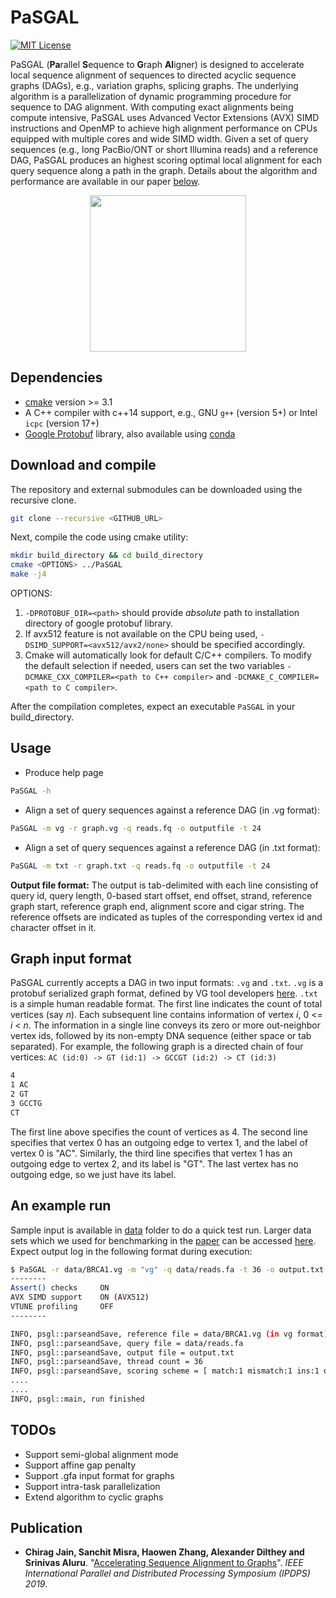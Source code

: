 PaSGAL
========================================================================
[![MIT License](https://img.shields.io/badge/license-MIT-blue.svg)](LICENSE)

PaSGAL (**Pa**rallel **S**equence to **G**raph **Al**igner) is designed to accelerate local sequence alignment of sequences to directed acyclic sequence graphs (DAGs), e.g., variation graphs, splicing graphs. The underlying algorithm is a parallelization of dynamic programming procedure for sequence to DAG alignment. With computing exact alignments being compute intensive, PaSGAL uses Advanced Vector Extensions (AVX) SIMD instructions and OpenMP to achieve high alignment performance on CPUs equipped with multiple cores and wide SIMD width. Given a set of query sequences (e.g., long PacBio/ONT or short Illumina reads) and a reference DAG, PaSGAL produces an highest scoring optimal local alignment for each query sequence along a path in the graph. Details about the algorithm and performance are available in our paper [below](#publication).

<p align="center">
<img src="https://i.postimg.cc/kMQnJCWF/readme-Pasgal.jpg" height="250"/>
</p>

## Dependencies

- [cmake](https://cmake.org) version >= 3.1
- A C++ compiler with c++14 support, e.g., GNU `g++` (version 5+) or Intel `icpc` (version 17+)
- [Google Protobuf](https://github.com/protocolbuffers/protobuf) library, also available using [conda](https://anaconda.org/anaconda/protobuf)

## Download and compile

The repository and external submodules can be downloaded using the recursive clone.

```sh
git clone --recursive <GITHUB_URL>
```

Next, compile the code using cmake utility:

```sh
mkdir build_directory && cd build_directory
cmake <OPTIONS> ../PaSGAL
make -j4
```

OPTIONS: 
1. `-DPROTOBUF_DIR=<path>` should provide *absolute* path to installation directory of google protobuf library. 
2. If avx512 feature is not available on the CPU being used, `-DSIMD_SUPPORT=<avx512/avx2/none>` should be specified accordingly. 
3. Cmake will automatically look for default C/C++ compilers. To modify the default selection if needed, users can set the two variables `-DCMAKE_CXX_COMPILER=<path to C++ compiler>` and `-DCMAKE_C_COMPILER=<path to C compiler>`. 

After the compilation completes, expect an executable `PaSGAL` in your build\_directory. 

## Usage

* Produce help page
```sh
PaSGAL -h
```

* Align a set of query sequences against a reference DAG (in .vg format):
```sh
PaSGAL -m vg -r graph.vg -q reads.fq -o outputfile -t 24
```

* Align a set of query sequences against a reference DAG (in .txt format):
```sh
PaSGAL -m txt -r graph.txt -q reads.fq -o outputfile -t 24
```

**Output file format:** The output is tab-delimited with each line consisting of query id, query length, 0-based start offset, end offset, strand, reference graph start, reference graph end, alignment score and cigar string. The reference offsets are indicated as tuples of the corresponding vertex id and character offset in it.

## Graph input format
PaSGAL currently accepts a DAG in two input formats: `.vg` and `.txt`. `.vg` is a protobuf serialized graph format, defined by VG tool developers [here](https://github.com/vgteam/vg/wiki/File-Formats). `.txt` is a simple human readable format. The first line indicates the count of total vertices (say *n*). Each subsequent line contains information of vertex *i*, 0 <= *i* < *n*. The information in a single line conveys its zero or more out-neighbor vertex ids, followed by its non-empty DNA sequence (either space or tab separated). For example, the following graph is a directed chain of four vertices: `AC (id:0) -> GT (id:1) -> GCCGT (id:2) -> CT (id:3)`

```sh
4
1 AC
2 GT
3 GCCTG
CT
```

The first line above specifies the count of vertices as 4. The second line specifies that vertex 0 has an outgoing edge to vertex 1, and the label of vertex 0 is "AC". Similarly, the third line specifies that vertex 1 has an outgoing edge to vertex 2, and its label is "GT". The last vertex has no outgoing edge, so we just have its label. 

## An example run

Sample input is available in [data](data) folder to do a quick test run. Larger data sets which we used for benchmarking in the [paper](#publication) can be accessed [here](https://alurulab.cc.gatech.edu/PaSGAL). Expect output log in the following format during execution:

```sh
$ PaSGAL -r data/BRCA1.vg -m "vg" -q data/reads.fa -t 36 -o output.txt
--------
Assert() checks     ON
AVX SIMD support    ON (AVX512)
VTUNE profiling     OFF
--------

INFO, psgl::parseandSave, reference file = data/BRCA1.vg (in vg format)
INFO, psgl::parseandSave, query file = data/reads.fa
INFO, psgl::parseandSave, output file = output.txt
INFO, psgl::parseandSave, thread count = 36
INFO, psgl::parseandSave, scoring scheme = [ match:1 mismatch:1 ins:1 del:1 ]
....
....
INFO, psgl::main, run finished
```

## TODOs

* Support semi-global alignment mode
* Support affine gap penalty
* Support .gfa input format for graphs
* Support intra-task parallelization
* Extend algorithm to cyclic graphs

## <a name=“publication”></a>Publication

- **Chirag Jain, Sanchit Misra, Haowen Zhang, Alexander Dilthey and Srinivas Aluru**. "[Accelerating Sequence Alignment to Graphs](https://doi.org/10.1101/651638)". *IEEE International Parallel and Distributed Processing Symposium (IPDPS) 2019*.
